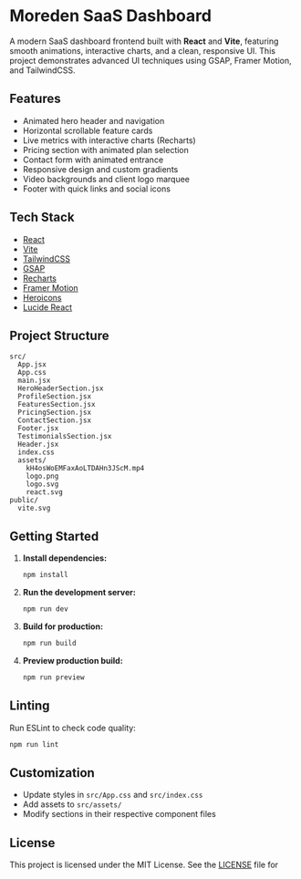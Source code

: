 # Moreden SaaS Dashboard

A modern SaaS dashboard frontend built with **React** and **Vite**, featuring smooth animations, interactive charts, and a clean, responsive UI. This project demonstrates advanced UI techniques using GSAP, Framer Motion, and TailwindCSS.

## Features

- Animated hero header and navigation
- Horizontal scrollable feature cards
- Live metrics with interactive charts (Recharts)
- Pricing section with animated plan selection
- Contact form with animated entrance
- Responsive design and custom gradients
- Video backgrounds and client logo marquee
- Footer with quick links and social icons

## Tech Stack

- [React](https://react.dev/)
- [Vite](https://vitejs.dev/)
- [TailwindCSS](https://tailwindcss.com/)
- [GSAP](https://gsap.com/)
- [Recharts](https://recharts.org/)
- [Framer Motion](https://www.framer.com/motion/)
- [Heroicons](https://heroicons.com/)
- [Lucide React](https://lucide.dev/)

## Project Structure

```
src/
  App.jsx
  App.css
  main.jsx
  HeroHeaderSection.jsx
  ProfileSection.jsx
  FeaturesSection.jsx
  PricingSection.jsx
  ContactSection.jsx
  Footer.jsx
  TestimonialsSection.jsx
  Header.jsx
  index.css
  assets/
    kH4osWoEMFaxAoLTDAHn3JScM.mp4
    logo.png
    logo.svg
    react.svg
public/
  vite.svg
```

## Getting Started

1. **Install dependencies:**
   ```sh
   npm install
   ```

2. **Run the development server:**
   ```sh
   npm run dev
   ```

3. **Build for production:**
   ```sh
   npm run build
   ```

4. **Preview production build:**
   ```sh
   npm run preview
   ```

## Linting

Run ESLint to check code quality:
```sh
npm run lint
```

## Customization

- Update styles in `src/App.css` and `src/index.css`
- Add assets to `src/assets/`
- Modify sections in their respective component files

## License

This project is licensed under the MIT License. See the [LICENSE](LICENSE) file for